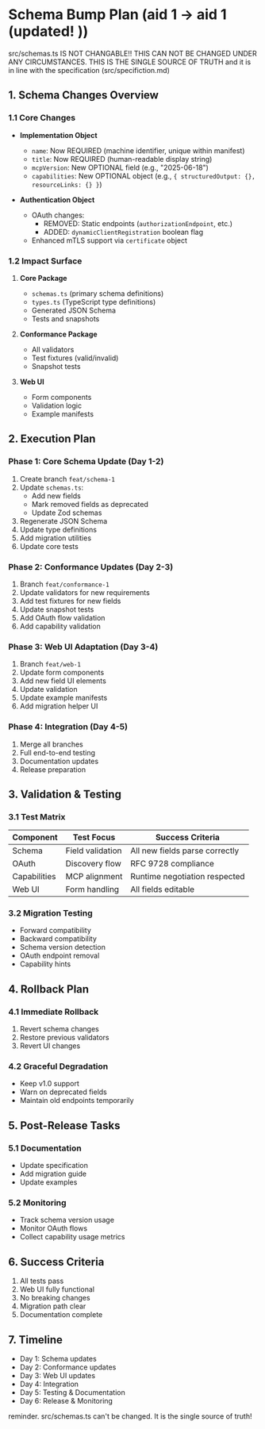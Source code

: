 # Schema Bump Plan (aid 1 → aid 1 (updated! ))

src/schemas.ts IS NOT CHANGABLE!! THIS CAN NOT BE CHANGED UNDER ANY CIRCUMSTANCES. THIS IS THE SINGLE SOURCE OF TRUTH and it is in line with the specification (src/specifiction.md)


## 1. Schema Changes Overview


### 1.1 Core Changes
- **Implementation Object**
  - `name`: Now REQUIRED (machine identifier, unique within manifest)
  - `title`: Now REQUIRED (human-readable display string)
  - `mcpVersion`: New OPTIONAL field (e.g., "2025-06-18")
  - `capabilities`: New OPTIONAL object (e.g., `{ structuredOutput: {}, resourceLinks: {} }`)

- **Authentication Object**
  - OAuth changes:
    - REMOVED: Static endpoints (`authorizationEndpoint`, etc.)
    - ADDED: `dynamicClientRegistration` boolean flag
  - Enhanced mTLS support via `certificate` object

### 1.2 Impact Surface
1. **Core Package**
   - `schemas.ts` (primary schema definitions)
   - `types.ts` (TypeScript type definitions)
   - Generated JSON Schema
   - Tests and snapshots

2. **Conformance Package**
   - All validators
   - Test fixtures (valid/invalid)
   - Snapshot tests

3. **Web UI**
   - Form components
   - Validation logic
   - Example manifests

## 2. Execution Plan

### Phase 1: Core Schema Update (Day 1-2)
1. Create branch `feat/schema-1`
2. Update `schemas.ts`:
   - Add new fields
   - Mark removed fields as deprecated
   - Update Zod schemas
3. Regenerate JSON Schema
4. Update type definitions
5. Add migration utilities
6. Update core tests

### Phase 2: Conformance Updates (Day 2-3)
1. Branch `feat/conformance-1`
2. Update validators for new requirements
3. Add test fixtures for new fields
4. Update snapshot tests
5. Add OAuth flow validation
6. Add capability validation

### Phase 3: Web UI Adaptation (Day 3-4)
1. Branch `feat/web-1`
2. Update form components
3. Add new field UI elements
4. Update validation
5. Update example manifests
6. Add migration helper UI

### Phase 4: Integration (Day 4-5)
1. Merge all branches
2. Full end-to-end testing
3. Documentation updates
4. Release preparation

## 3. Validation & Testing

### 3.1 Test Matrix
| Component | Test Focus | Success Criteria |
|-----------|------------|------------------|
| Schema | Field validation | All new fields parse correctly |
| OAuth | Discovery flow | RFC 9728 compliance |
| Capabilities | MCP alignment | Runtime negotiation respected |
| Web UI | Form handling | All fields editable |

### 3.2 Migration Testing
- Forward compatibility
- Backward compatibility
- Schema version detection
- OAuth endpoint removal
- Capability hints

## 4. Rollback Plan

### 4.1 Immediate Rollback
1. Revert schema changes
2. Restore previous validators
3. Revert UI changes

### 4.2 Graceful Degradation
- Keep v1.0 support
- Warn on deprecated fields
- Maintain old endpoints temporarily

## 5. Post-Release Tasks

### 5.1 Documentation
- Update specification
- Add migration guide
- Update examples

### 5.2 Monitoring
- Track schema version usage
- Monitor OAuth flows
- Collect capability usage metrics

## 6. Success Criteria

1. All tests pass
2. Web UI fully functional
3. No breaking changes
4. Migration path clear
5. Documentation complete

## 7. Timeline

- Day 1: Schema updates
- Day 2: Conformance updates
- Day 3: Web UI updates
- Day 4: Integration
- Day 5: Testing & Documentation
- Day 6: Release & Monitoring 



reminder. src/schemas.ts can't be changed. It is the single source of truth! 